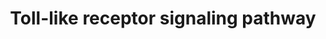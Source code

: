 ---
annotations:
- type: Pathway Ontology
  value: signaling pathway
- type: Pathway Ontology
  value: signaling pathway pertinent to development
- type: Pathway Ontology
  value: Toll-like receptor signaling pathway
authors:
- MaintBot
- Thomas
- MirellaKalafati
- AgustinGV
- Fehrhart
- Eweitz
description: ''
last-edited: 2021-06-03
organisms:
- Mus musculus
redirect_from:
- /index.php/Pathway:WP1271
- /instance/WP1271
schema-jsonld:
- '@context': https://schema.org/
  '@id': https://wikipathways.github.io/pathways/WP1271.html
  '@type': Dataset
  creator:
    '@type': Organization
    name: WikiPathways
  description: ''
  keywords:
  - Lbp
  - Mapk10
  - Ticam2
  - Akt2
  - Mapk8
  - Map3k7ip2
  - CCL3
  - Map3k7
  - Nfkb1
  - Map3k7ip1
  - Map2k1
  - Pik3ca
  - Pik3r3
  - Map2k7
  - Ccl5
  - Cd14
  - Tlr8
  - Cxcl9
  - Irf7
  - Akt1
  - Ifnar2
  - IFNA5
  - Il12b
  - Spp1
  - Tlr6
  - Rela
  - Nfkbia
  - Pik3cd
  - Irak1
  - Cxcl11
  - Chuk
  - Il1b
  - Ifnar1
  - Myd88
  - Nfkb2
  - Tbk1
  - Traf6
  - Traf3
  - Cd40
  - Jun
  - IFNA13
  - Stat1
  - IFNA6
  - Mapk3
  - Tollip
  - IFNA10
  - Fos
  - Tlr3
  - Mapk9
  - Il6
  - Mapk13
  - Map2k6
  - IFNA4
  - Ifnb1
  - Mapk12
  - Map2k4
  - Pik3r1
  - Il12a
  - Tlr9
  - Tlr2
  - Ticam1
  - Pik3r5
  - Ikbke
  - Map3k8
  - Tlr7
  - Tirap
  - Mapk1
  - Map2k2
  - Cxcl10
  - Fadd
  - Mapk14
  - Ccl4
  - IFNA7
  - Pik3r2
  - IFNA14
  - Map2k3
  - IFNA16
  - Rac1
  - Mapk11
  - IFNA1
  - Irf3
  - Ikbkb
  - Cd80
  - Cd86
  - Pik3cg
  - Akt3
  - Ripk1
  - Irak4
  - Pik3cb
  - Tlr5
  - Tnf
  - Tlr1
  - Ly96
  - Casp8
  - IFNA2
  - Ikbkg
  - Tlr4
  - Irf5
  license: CC0
  name: Toll-like receptor signaling pathway
seo: CreativeWork
title: Toll-like receptor signaling pathway
wpid: WP1271
---